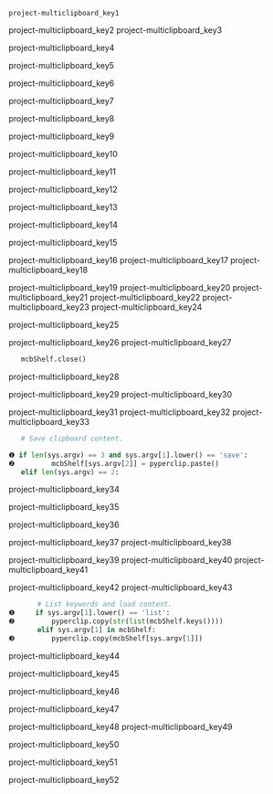 ```ngMeta
project-multiclipboard_key1
```

project-multiclipboard_key2
project-multiclipboard_key3


project-multiclipboard_key4


project-multiclipboard_key5


project-multiclipboard_key6


project-multiclipboard_key7


project-multiclipboard_key8


project-multiclipboard_key9


project-multiclipboard_key10


project-multiclipboard_key11


project-multiclipboard_key12


project-multiclipboard_key13


project-multiclipboard_key14


project-multiclipboard_key15



project-multiclipboard_key16
project-multiclipboard_key17
project-multiclipboard_key18



project-multiclipboard_key19
project-multiclipboard_key20
project-multiclipboard_key21
project-multiclipboard_key22
project-multiclipboard_key23
project-multiclipboard_key24


project-multiclipboard_key25


project-multiclipboard_key26
project-multiclipboard_key27
```python
   mcbShelf.close()
```
project-multiclipboard_key28


project-multiclipboard_key29
project-multiclipboard_key30



project-multiclipboard_key31
project-multiclipboard_key32
project-multiclipboard_key33
```python
   # Save clipboard content.

❶ if len(sys.argv) == 3 and sys.argv[1].lower() == 'save':
❷         mcbShelf[sys.argv[2]] = pyperclip.paste()
   elif len(sys.argv) == 2:
```
project-multiclipboard_key34


project-multiclipboard_key35


project-multiclipboard_key36


project-multiclipboard_key37
project-multiclipboard_key38



project-multiclipboard_key39
project-multiclipboard_key40
project-multiclipboard_key41


project-multiclipboard_key42
project-multiclipboard_key43
```python
       # List keywords and load content.
❶     if sys.argv[1].lower() == 'list':
❷         pyperclip.copy(str(list(mcbShelf.keys())))
       elif sys.argv[1] in mcbShelf:
❸         pyperclip.copy(mcbShelf[sys.argv[1]])
```
project-multiclipboard_key44


project-multiclipboard_key45


project-multiclipboard_key46


project-multiclipboard_key47


project-multiclipboard_key48
project-multiclipboard_key49


project-multiclipboard_key50


project-multiclipboard_key51


project-multiclipboard_key52
